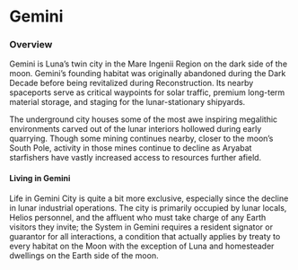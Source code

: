 # Gemini

### Overview

Gemini is Luna’s twin city in the Mare Ingenii Region on the dark side of the moon. Gemini’s founding habitat was originally abandoned during the Dark Decade before being revitalized during Reconstruction. Its nearby spaceports serve as critical waypoints for solar traffic, premium long-term material storage, and staging for the lunar-stationary shipyards.

The underground city houses some of the most awe inspiring megalithic environments carved out of the lunar interiors hollowed during early quarrying. Though some mining continues nearby, closer to the moon’s South Pole, activity in those mines continue to decline as Aryabat starfishers have vastly increased access to resources further afield.

#### Living in Gemini

Life in Gemini City is quite a bit more exclusive, especially since the decline in lunar industrial operations. The city is primarily occupied by lunar locals, Helios personnel, and the affluent who must take charge of any Earth visitors they invite; the System in Gemini requires a resident signator or guarantor for all interactions, a condition that actually applies by treaty to every habitat on the Moon with the exception of Luna and homesteader dwellings on the Earth side of the moon.
